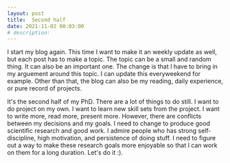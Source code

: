 ```yaml
---
layout: post
title:  Second half
date: 2021-11-02 00:03:00
# description: 
---
```


I start my blog again. This time I want to make it an weekly update as well, but each post has to make a topic. The topic can be a small and random thing. It can also be an important one. The change is that I have to bring in my arguement around this topic. I can update this everyweekend for example. Other than that, the blog can also be my reading, daily experience, or pure record of projects.

It's the second half of my PhD. There are a lot of things to do still. I want to do project on my own. I want to learn new skill sets from the project. I want to write more, read more, present more. However, there are conflicts between my decisions and my goals. I need to change to produce good scientific research and good work. I admire people who has strong self-discipline, high motivation, and persistence of doing stuff. I need to figure out a way to make these research goals more enjoyable so that I can work on them for a long duration. Let's do it :).